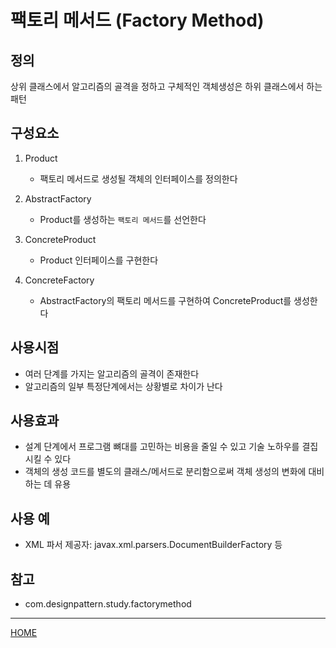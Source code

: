 # 팩토리 메서드 (Factory Method)

## 정의
상위 클래스에서 알고리즘의 골격을 정하고 구체적인 객체생성은 하위 클래스에서 하는 패턴

## 구성요소
1. Product
    - 팩토리 메서드로 생성될 객체의 인터페이스를 정의한다
    
1. AbstractFactory
    - Product를 생성하는 `팩토리 메서드`를 선언한다

1. ConcreteProduct
    - Product 인터페이스를 구현한다

1. ConcreteFactory
    - AbstractFactory의 팩토리 메서드를 구현하여 ConcreteProduct를 생성한다

## 사용시점
- 여러 단계를 가지는 알고리즘의 골격이 존재한다
- 알고리즘의 일부 특정단계에서는 상황별로 차이가 난다

## 사용효과
- 설계 단계에서 프로그램 뼈대를 고민하는 비용을 줄일 수 있고 기술 노하우를 결집시킬 수 있다
- 객체의 생성 코드를 별도의 클래스/메서드로 분리함으로써 객체 생성의 변화에 대비하는 데 유용

## 사용 예
- XML 파서 제공자: javax.xml.parsers.DocumentBuilderFactory 등

## 참고
- com.designpattern.study.factorymethod

---
[HOME](../README.md)
